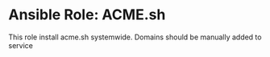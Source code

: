 Ansible Role: ACME.sh
===

This role install acme.sh systemwide.
Domains should be manually added to service
